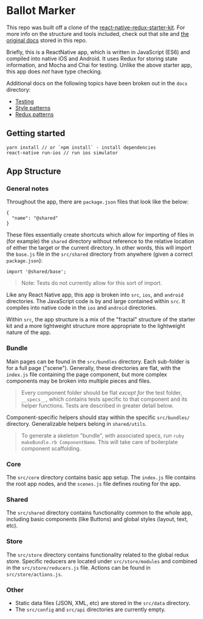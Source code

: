 # Ballot Marker

This repo was built off a clone of the [react-native-redux-starter-kit](https://github.com/LeoLeBras/react-native-redux-starter-kit). For more info on the structure and tools included, check out that site and [the original docs](docs/original.md) stored in this repo.

Briefly, this is a ReactNative app, which is written in JavaScript (ES6) and compiled into native iOS and Android. It uses Redux for storing state information, and Mocha and Chai for testing. Unlike the above starter app, this app does *not* have type checking.

Additional docs on the following topics have been broken out in the `docs` directory:

- [Testing](docs/testing.md)
- [Style patterns](docs/styles.md)
- [Redux patterns](docs/redux.md)

## Getting started

```
yarn install // or `npm install` - install dependencies
react-native run-ios // run ios simulator
```

## App Structure

### General notes

Throughout the app, there are `package.json` files that look like the below:

```
{
  "name": "@shared"
}
```

These files essentially create shortcuts which allow for importing of files in (for example) the `shared` directory without reference to the relative location of either the target or the current directory. In other words, this will import the `base.js` file in the `src/shared` directory from anywhere (given a correct `package.json`):

```
import '@shared/base';
```

> Note: Tests do not currently allow for this sort of import.

Like any React Native app, this app is broken into `src`, `ios`, and `android` directories. The JavaScript code is by and large contained within `src`. It compiles into native code in the `ios` and `android` directories.

Within `src`, the app structure is a mix of the "fractal" structure of the starter kit and a more lightweight structure more appropriate to the lightweight nature of the app.

### Bundle

Main pages can be found in the `src/bundles` directory. Each sub-folder is for a full page ("scene"). Generally, these directories are flat, with the `index.js` file containing the page component, but more complex components may be broken into multiple pieces and files.

> Every component folder should be flat *except for* the test folder, `__specs__`, which contains tests specific to that component and its helper functions. Tests are described in greater detail below.

Component-specific helpers should stay within the specific `src/bundles/` directory. Generalizable helpers belong in `shared/utils`.

> To generate a skeleton "bundle", with associated specs, run `ruby makeBundle.rb ComponentName`. This will take care of boilerplate component scaffolding.

### Core

The `src/core` directory contains basic app setup. The `index.js` file contains the root app nodes, and the `scenes.js` file defines routing for the app.

### Shared

The `src/shared` directory contains functionality common to the whole app, including basic components (like Buttons) and global styles (layout, text, etc).

### Store

The `src/store` directory contains functionality related to the global redux store. Specific reducers are located under `src/store/modules` and combined in the `src/store/reducers.js` file. Actions can be found in `src/store/actions.js`.

### Other

- Static data files (JSON, XML, etc) are stored in the `src/data` directory.
- The `src/config` and `src/api` directories are currently empty.